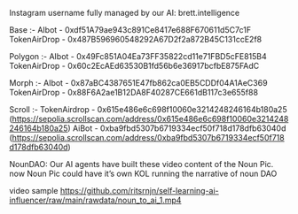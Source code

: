 Instagram username fully managed by our AI: brett.intelligence


Base :- AIbot - 0xdf51A79ae943c891Ce8417e688F670611d5C7c1F TokenAirDrop - 0x487B596960548292A67D2f2a872B45C131ccE2f8

Polygon :- AIbot - 0x49Fc851A04Ea73FF35822cd11e71FBD5cFE815B4 TokenAirDrop - 0x60c2EcAEd63530B1fd56b6e36917bcfbE875FAdC

Morph :- AIbot - 0x87aBC4387651E47fb862ca0EB5CDDf04A1AeC369 TokenAirDrop - 0x88F6A2ae1B12DA8F40287CE661dB117c3e655f88

Scroll :- TokenAirdrop - 0x615e486e6c698f10060e3214248246164b180a25 (https://sepolia.scrollscan.com/address/0x615e486e6c698f10060e3214248246164b180a25) AiBot - 0xba9fbd5307b6719334ecf50f718d178dfb63040d (https://sepolia.scrollscan.com/address/0xba9fbd5307b6719334ecf50f718d178dfb63040d)



NounDAO: Our AI agents have built these video content of the Noun Pic.
now Noun Pic could have it’s own KOL running the narrative of noun DAO

video sample
https://github.com/ritsrnjn/self-learning-ai-influencer/raw/main/rawdata/noun_to_ai_1.mp4



